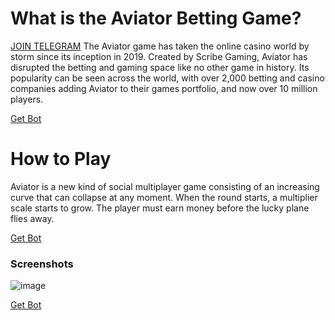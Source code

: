 # What is the Aviator Betting Game?
[JOIN TELEGRAM](https://t.me/AviatorProHackApp)
The Aviator game has taken the online casino world by storm since its inception in 2019.
Created by Scribe Gaming, Aviator has disrupted the betting and gaming space like no other game in history. 
Its popularity can be seen across the world, with over 2,000 betting and casino companies adding Aviator to their games portfolio, 
and now over 10 million players.

[Get Bot](https://www.linkpal.xyz/rUHGYd) 

# How to Play
Aviator is a new kind of social multiplayer game consisting of an increasing curve that can collapse at any moment.
When the round starts, a multiplier scale starts to grow. The player must earn money before the lucky plane flies away.


[Get Bot](https://www.linkpal.xyz/rUHGYd)

### Screenshots

![image](https://github.com/AviatorBot/Aviator/assets/174831792/1cf1ea2d-0a5f-4ae1-8cc7-28f1046a3c41)


[Get Bot](https://www.linkpal.xyz/rUHGYd)
